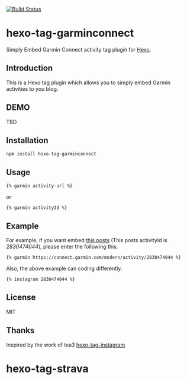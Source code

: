 [![Build Status](https://travis-ci.org/alexmufatti/hexo-tag-garminconnect.svg?branch=master)](https://travis-ci.org/alexmufatti/hexo-tag-garminconnect)

# hexo-tag-garminconnect

Simply Embed Garmin Connect activity tag plugin for [Hexo](https://github.com/hexojs/hexo).

## Introduction

This is a Hexo tag plugin which allows you to simply embed Garmin activities to you blog.

## DEMO

TBD

## Installation

`npm install hexo-tag-garminconnect`

## Usage

```
{% garmin activity-url %}
```

or

```
{% garmin activityId %}
```

## Example

For example, if you want embed [this posts](https://connect.garmin.com/modern/activity/2830474044) (This posts activityId is *2830474044*), please enter the following this.

```
{% garmin https://connect.garmin.com/modern/activity/2830474044 %}
```

Also, the above example can coding differently.

```
{% instagram 2830474044 %}
```

## License

MIT

[Hexo]: http://hexo.io/

## Thanks

Inspired by the work of tea3 [hexo-tag-instagram](https://github.com/tea3/hexo-tag-instagram)

# hexo-tag-strava
